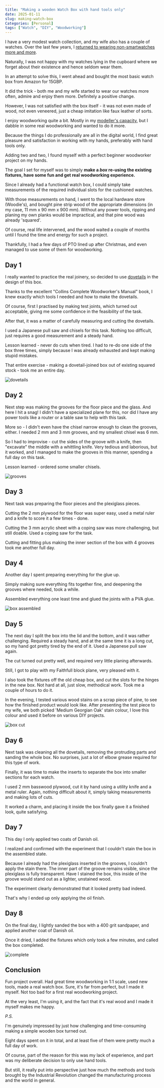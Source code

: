 ```yaml
---
title: "Making a wooden Watch Box with hand tools only"
date: 2025-01-11
slug: making-watch-box
Categories: [Personal]
tags: ["Watch", "DIY", "Woodworking"]
---
```


I have a very modest watch collection, and my wife also has a couple of watches.
Over the last few years, I [returned to wearing non-smartwatches more and more](/post/2024/10/04/dumber-smartwatch/).

Naturally, I was not happy with my watches lying in the cupboard where we forget about their existence and hence seldom wear them.

In an attempt to solve this, I went ahead and bought the most basic watch box from Amazon for 15GBP.

It did the trick - both me and my wife started to wear our watches more often, admire and enjoy them more. Definitely a positive change.

However, I was not satisfied with the box itself - it was not even made of wood, not even veneered, just a cheap imitation like faux leather of sorts.

I enjoy woodworking quite a bit. Mostly in my [modeller's capacity](https://models.bulimov.me), but I dabble in some real woodworking and wanted to do it more.

Because the things I do professionally are all in the digital world, I find great pleasure and satisfaction in working with my hands, preferably with hand tools only.

Adding two and two, I found myself with a perfect beginner woodworker project on my hands.

The goal I set for myself was to simply **make a *box* re-using the existing fixtures, have some fun and get real woodworking experience.**

Since I already had a functional watch box, I could simply take measurements of the required individual slots for the cushioned watches.

With those measurements on hand, I went to the local hardware store (Woodie's), and bought pine strip wood of the appropriate dimensions (in my case, 11 mm x 90 mm x 900 mm).
Without any power tools, ripping and planing my own planks would be impractical, and that pine wood was already 'squared'.

Of course, real life intervened, and the wood waited a couple of months until I found the time and energy for such a project.

Thankfully, I had a few days of PTO lined up after Christmas, and even managed to use some of them for woodworking.

## Day 1

I really wanted to practice the real joinery, so decided to use [dovetails](https://en.wikipedia.org/wiki/Dovetail_joint) in the design of this box.

Thanks to the excellent "Collins Complete Woodworker's Manual" book, I knew exactly which tools I needed and how to make the dovetails.

Of course, first I practised by making test joints, which turned out acceptable, giving me some confidence in the feasibility of the task.

After that, it was a matter of carefully measuring and cutting the dovetails.

I used a Japanese pull saw and chisels for this task. Nothing too difficult, just requires a good measurement and a steady hand.

Lesson learned - never do cuts when tired. I had to re-do one side of the box three times, simply because I was already exhausted and kept making stupid mistakes.

That entire exercise - making a dovetail-joined box out of existing squared stock - took me an entire day.

![dovetails](/images/watch_box_wip_01.jpg)

## Day 2

Next step was making the grooves for the floor piece and the glass.
And here I hit a snag! I didn't have a specialized plane for this, nor did I have any power tools like a router or a table saw to help with this task.

More so - I didn't even have the chisel narrow enough to clean the grooves, either. I needed 2 mm and 3 mm grooves, and my smallest chisel was 6 mm.

So I had to improvise - cut the sides of the groove with a knife, then "excavate" the middle with a whittling knife.
Very tedious and laborious, but it worked, and I managed to make the grooves in this manner, spending a full day on this task.

Lesson learned - ordered some smaller chisels.

![grooves](/images/watch_box_wip_03.jpg)

## Day 3

Next task was preparing the floor pieces and the plexiglass pieces.

Cutting the 2 mm plywood for the floor was super easy, used a metal ruler and a knife to score it a few times - done.

Cutting the 3 mm acrylic sheet with a coping saw was more challenging, but still doable. Used a coping saw for the task.

Cutting and fitting plus making the inner section of the box with 4 grooves took me another full day.

## Day 4

Another day I spent preparing everything for the glue up.

Simply making sure everything fits together fine, and deepening the grooves where needed, took a while.

Assembled everything one least time and glued the joints with a PVA glue.

![box assembled](/images/watch_box_wip_02.jpg)

## Day 5

The next day I split the box into the lid and the bottom, and it was rather challenging.
Required a steady hand, and at the same time it is a long cut, so my hand got pretty tired by the end of it.
Used a Japanese pull saw again.

The cut turned out pretty well, and required very little planing afterwards.

Still, I got to play with my Faithfull block plane, very pleased with it.

I also took the fixtures off the old cheap box, and cut the slots for the hinges in the new box.
Not hard at all, just slow, methodical work. Took me a couple of hours to do it.

In the evening, I tested various wood stains on a scrap piece of pine, to see how the finished product would look like.
After presenting the test piece to my wife, we both picked 'Medium Georgian Oak' stain colour, I love this colour and used it before on various DIY projects.

![box cut](/images/watch_box_wip_04.jpg)

## Day 6

Next task was cleaning all the dovetails, removing the protruding parts and sanding the whole box.
No surprises, just a lot of elbow grease required for this type of work.

Finally, it was time to make the inserts to separate the box into smaller sections for each watch.

I used 2 mm basswood plywood, cut it by hand using a utility knife and a metal ruler.
Again, nothing difficult about it, simply taking measurements and making lots of cuts.

It worked a charm, and placing it inside the box finally gave it a finished look, quite satisfying.

## Day 7

This day I only applied two coats of Danish oil.

I realized and confirmed with the experiment that I couldn't stain the box in the assembled state.

Because I already had the plexiglass inserted in the grooves, I couldn't apply the stain there.
The inner part of the groove remains visible, since the plexiglass is fully transparent.
Have I stained the box, this inside of the groove would stand out as a lighter, unstained wood.

The experiment clearly demonstrated that it looked pretty bad indeed.

That's why I ended up only applying the oil finish.

## Day 8

On the final day, I lightly sanded the box with a 400 grit sandpaper, and applied another coat of Danish oil.

Once it dried, I added the fixtures which only took a few minutes, and called the box completed.

![complete](/images/watch_box_finished_01.jpg)

## Conclusion 

Fun project overall. Had great time woodworking in 1:1 scale, used new tools, made a real watch box.
Sure, it's far from perfect, but I made it myself. Not too bad for a first real woodworking project.

At the very least, I'm using it, and the fact that it's real wood and I made it myself makes me happy.

*P.S.*

I'm genuinely impressed by just how challenging and time-consuming making a simple wooden box turned out.

Eight days spent on it in total, and at least five of them were pretty much a full day of work.

Of course, part of the reason for this was my lack of experience, and part was my deliberate decision to only use hand tools.

But still, it really put into perspective just how much the methods and tools brought by the Industrial Revolution changed the manufacturing process and the world in general.
